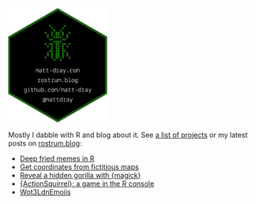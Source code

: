 <img src="https://raw.githubusercontent.com/matt-dray/stickers/master/output/business_hex.png" width=200>

Mostly I dabble with R and blog about it. See [a list of projects](https://github.com/matt-dray/projects/blob/main/README.md) or my latest posts on [rostrum.blog](https://www.rostrum.blog/):

<!-- BLOG-POST-LIST:START -->
- [Deep fried memes in R](https://www.rostrum.blog/2021/11/07/deepfry/)
- [Get coordinates from fictitious maps](https://www.rostrum.blog/2021/11/04/kanto-locator/)
- [Reveal a hidden gorilla with {magick}](https://www.rostrum.blog/2021/10/05/gorilla/)
- [{ActionSquirrel}: a game in the R console](https://www.rostrum.blog/2021/10/03/squirrel/)
- [Wot3LdnEmojis](https://www.rostrum.blog/2021/09/14/wot3ldnemojis/)
<!-- BLOG-POST-LIST:END -->

